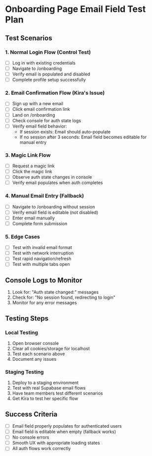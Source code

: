 # Onboarding Page Email Field Test Plan

## Test Scenarios

### 1. Normal Login Flow (Control Test)
- [ ] Log in with existing credentials
- [ ] Navigate to /onboarding
- [ ] Verify email is populated and disabled
- [ ] Complete profile setup successfully

### 2. Email Confirmation Flow (Kira's Issue)
- [ ] Sign up with a new email
- [ ] Click email confirmation link
- [ ] Land on /onboarding
- [ ] Check console for auth state logs
- [ ] Verify email field behavior:
  - If session exists: Email should auto-populate
  - If no session after 3 seconds: Email field becomes editable for manual entry

### 3. Magic Link Flow
- [ ] Request a magic link
- [ ] Click the magic link
- [ ] Observe auth state changes in console
- [ ] Verify email populates when auth completes

### 4. Manual Email Entry (Fallback)
- [ ] Navigate to /onboarding without session
- [ ] Verify email field is editable (not disabled)
- [ ] Enter email manually
- [ ] Complete form submission

### 5. Edge Cases
- [ ] Test with invalid email format
- [ ] Test with network interruption
- [ ] Test rapid navigation/refresh
- [ ] Test with multiple tabs open

## Console Logs to Monitor

1. Look for: "Auth state changed:" messages
2. Check for: "No session found, redirecting to login"
3. Monitor for any error messages

## Testing Steps

### Local Testing
1. Open browser console
2. Clear all cookies/storage for localhost
3. Test each scenario above
4. Document any issues

### Staging Testing
1. Deploy to a staging environment
2. Test with real Supabase email flows
3. Have team members test different scenarios
4. Get Kira to test her specific flow

## Success Criteria
- [ ] Email field properly populates for authenticated users
- [ ] Email field is editable when empty (fallback works)
- [ ] No console errors
- [ ] Smooth UX with appropriate loading states
- [ ] All auth flows work correctly